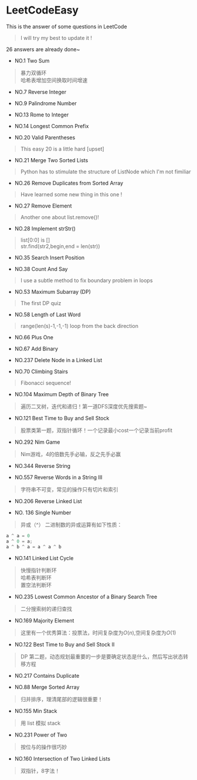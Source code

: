 # LeetCodeEasy

This is the answer of some questions in LeetCode  

> I will try my best to update it !  

26 answers are already done~  

* NO.1 Two Sum  

> 暴力双循环  
> 哈希表增加空间换取时间增速

* NO.7 Reverse Integer  

* NO.9 Palindrome Number  

* NO.13 Rome to Integer  

* NO.14 Longest Common Prefix 

* NO.20 Valid Parentheses  

> This easy 20 is a little hard \[upset\]

* NO.21 Merge Two Sorted Lists

> Python has to stimulate the structure of ListNode which I'm not fimiliar

* NO.26 Remove Duplicates from Sorted Array

> Have learned some new thing in this one !

* NO.27 Remove Element

> Another one about list.remove()!

* NO.28 Implement strStr()

> list[0:0] is []  
> str.find(str2,begin,end = len(str))

* NO.35 Search Insert Position

* NO.38 Count And Say

> I use a subtle method to fix boundary problem in loops

* NO.53 Maximum Subarray (DP)

> The first DP quiz

* NO.58 Length of Last Word

> range(len(s)-1,-1,-1) loop from the back direction

* NO.66 Plus One

* NO.67 Add Binary

* NO.237 Delete Node in a Linked List

* NO.70 Climbing Stairs

> Fibonacci sequence!

* NO.104 Maximum Depth of Binary Tree

> 遍历二叉树，迭代和递归！第一道DFS深度优先搜索题~

* NO.121 Best Time to Buy and Sell Stock

> 股票类第一题，双指针循环！一个记录最小cost一个记录当前profit

* NO.292 Nim Game

> Nim游戏，4的倍数先手必输，反之先手必赢

* NO.344 Reverse String

* NO.557 Reverse Words in a String III

> 字符串不可变，常见的操作只有切片和索引

* NO.206 Reverse Linked List

* NO. 136 Single Number

> 异或（^） 二进制数的异或运算有如下性质：

```Python
a ^ a = 0  
a ^ 0 = a;  
a ^ b ^ a = a ^ a ^ b
```


* NO.141 Linked List Cycle

> 快慢指针判断环  
> 哈希表判断环  
> 置空法判断环

* NO.235 Lowest Common Ancestor of a Binary Search Tree

> 二分搜索树的递归查找

* NO.169 Majority Element

> 这里有一个优秀算法：投票法，时间复杂度为$O(n)$,空间复杂度为$O(1)$

* NO.122 Best Time to Buy and Sell Stock II

> DP 第二题，动态规划最重要的一步是要确定状态是什么，然后写出状态转移方程

* NO.217 Contains Duplicate

* NO.88 Merge Sorted Array

> 归并排序，理清尾部的逻辑很重要！

* NO.155 Min Stack

> 用 list 模拟 stack

* NO.231 Power of Two

> 按位与的操作很巧妙

* NO.160 Intersection of Two Linked Lists

> 双指针，8字法！
